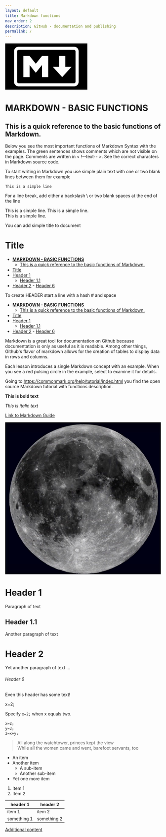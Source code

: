 ```yaml
---
layout: default
title: Markdown functions
nav_order: 2
description: GitHub - documentation and publishing
permalink: /
---
```


![Alt Text for image](./images/markdown_logo.png)


# **MARKDOWN - BASIC FUNCTIONS** 

## This is a quick reference to the basic functions of Markdown. ##

Below you see the most important functions of Markdown Syntax with the examples. The green sentences shows comments which are not visible on the page. Comments are written in < !--text-- >. See the correct characters in Markdown source code.   

To start writing in Markdown you use simple plain text with one or two blank lines between them for example

<!-- Example for normal text -->

    This is a simple line  


For a line break, add either a backslash \ or two blank spaces at the end of the line 

This is a simple line. This is a simple line. \
This is a simple line. 

You can add simple title to document
<!-- Example for title -->
Title
=====


<!-- Here comes the TOC -->
- [**MARKDOWN - BASIC FUNCTIONS**](#markdown---basic-functions)
  - [This is a quick reference to the basic functions of Markdown.](#this-is-a-quick-reference-to-the-basic-functions-of-markdown)
- [Title](#title)
- [Header 1](#header-1)
  - [Header 1.1](#header-11)
- [Header 2](#header-2)
          - [Header 6](#header-6)

To create HEADER start a line with a hash # and space  
- [**MARKDOWN - BASIC FUNCTIONS**](#markdown---basic-functions)
  - [This is a quick reference to the basic functions of Markdown.](#this-is-a-quick-reference-to-the-basic-functions-of-markdown)
- [Title](#title)
- [Header 1](#header-1)
  - [Header 1.1](#header-11)
- [Header 2](#header-2)
          - [Header 6](#header-6)

<!-- Example of paragraph of text -->
Markdown is a great tool for documentation on Github because documentation is only as useful as it is readable. Among other things, Github's flavor of markdown allows for the creation of tables to display data in rows and columns.  

<!-- Example of another paragraph -->
Each lesson introduces a single Markdown concept with an example. When you see a red pulsing circle in the example, select to examine it for details.

Going to https://commonmark.org/help/tutorial/index.html you find the open source Markdown tutorial with functions description. 

<!-- Example for Bold -->
**This is bold text**

<!-- Example for Italic  -->
*This is italic text*


<!-- Example for Links -->
[Link to Markdown Guide](https://www.markdownguide.org/)

<!-- Example for Images -->
![Alt Text for image](./images/moon.jpg)


<!-- Example for Headers -->
# Header 1
Paragraph of text
## Header 1.1
Another paragraph of text
# Header 2
Yet another paragraph of text
...
###### Header 6
Even this header has some text!



<!-- Just text -->
x=2;

<!-- Example for inline code -->
Specify `x=2;` when x equals two.

<!-- A block of code -->
```
x=2;
y=3;
z=x+y;
```

<!-- Example for Quote -->
> All along the watchtower, princes kept the view  
> While all the women came and went, barefoot servants, too

<!-- Example for Bullet List -->
* An item
* Another item
    * A sub-item
    * Another sub-item
* Yet one more item

<!-- Example for Numbered List -->
1. Item 1
2. Item 2

<!-- Example for Tables -->
| header 1    | header 2    |
| ----------- | ----------- |
| item 1      | item 2      |
| something 1 | something 2 |

<!-- Example for linking to another file-->
[Additional content](Additional.md)
